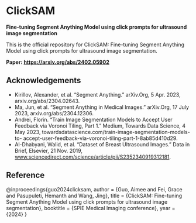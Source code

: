 # ClickSAM
**Fine-tuning Segment Anything Model using click prompts for ultrasound image segmentation**

This is the official repository for ClickSAM: Fine-tuning Segment Anything Model using click prompts for ultrasound image segmentation.

**Paper: https://arxiv.org/abs/2402.05902**

## Acknowledgements
- Kirillov, Alexander, et al. “Segment Anything.” arXiv.Org, 5 Apr. 2023, arxiv.org/abs/2304.02643.
- Ma, Jun, et al. “Segment Anything in Medical Images.” arXiv.Org, 17 July 2023, arxiv.org/abs/2304.12306.
- Andrei, Florin. “Train Image Segmentation Models to Accept User Feedback via Voronoi Tiling, Part 1.”
Medium, Towards Data Science, 4 May 2023, towardsdatascience.com/train-image-segmentation-models-to-
accept-user-feedback-via-voronoi-tiling-part-1-8ab85d410d29.
- Al-Dhabyani, Walid, et al. “Dataset of Breast Ultrasound Images.” Data in Brief, Elsevier, 21 Nov. 2019,
www.sciencedirect.com/science/article/pii/S2352340919312181.

## Reference
@inproceedings{guo2024clicksam,
	author = {Guo, Aimee and Fei, Grace and Pasupuleti, Hemanth and Wang, Jing},
	title = {ClickSAM: Fine-tuning Segment Anything Model using click prompts for ultrasound image segmentation},
	booktitle = {SPIE Medical Imaging conference},
	year = {2024}
}
